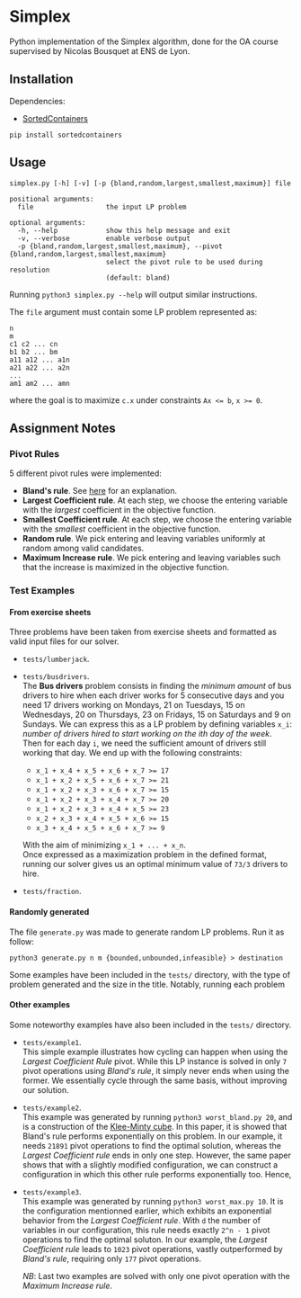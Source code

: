 # Simplex

Python implementation of the Simplex algorithm, done for the OA course supervised by Nicolas Bousquet at ENS de Lyon.

## Installation

Dependencies:
- [SortedContainers](http://www.grantjenks.com/docs/sortedcontainers/)

```
pip install sortedcontainers
```

## Usage

```
simplex.py [-h] [-v] [-p {bland,random,largest,smallest,maximum}] file

positional arguments:
  file                  the input LP problem

optional arguments:
  -h, --help            show this help message and exit
  -v, --verbose         enable verbose output
  -p {bland,random,largest,smallest,maximum}, --pivot {bland,random,largest,smallest,maximum}
                        select the pivot rule to be used during resolution
                        (default: bland)
```

Running `python3 simplex.py --help` will output similar instructions.

The `file` argument must contain some LP problem represented as:

```
n
m
c1 c2 ... cn
b1 b2 ... bm
a11 a12 ... a1n
a21 a22 ... a2n
...
am1 am2 ... amn
```

where the goal is to maximize `c.x` under constraints `Ax <= b`, `x >= 0`.

## Assignment Notes

### Pivot Rules
5 different pivot rules were implemented:
- **Bland's rule**. See [here](https://en.wikipedia.org/wiki/Bland's_rule) for an explanation.
- **Largest Coefficient rule**. At each step, we choose the entering variable with the *largest* coefficient in the objective function.
- **Smallest Coefficient rule**. At each step, we choose the entering variable with the *smallest* coefficient in the objective function.
- **Random rule**. We pick entering and leaving variables uniformly at random among valid candidates.
- **Maximum Increase rule**. We pick entering and leaving variables such that the increase is maximized in the objective function.

### Test Examples

#### From exercise sheets

Three problems have been taken from exercise sheets and formatted as valid input files for our solver.
- `tests/lumberjack`.

- `tests/busdrivers`.  
  The **Bus drivers** problem consists in finding the *minimum amount* of bus drivers to hire when each driver works for 5 consecutive days and you need 17 drivers working on Mondays, 21 on Tuesdays, 15 on Wednesdays, 20 on Thursdays, 23 on Fridays, 15 on Saturdays and 9 on Sundays.
  We can express this as a LP problem by defining variables `x_i`: *number of drivers hired to start working on the ith day of the week*.
  Then for each day `i`, we need the sufficient amount of drivers still working that day.
  We end up with the following constraints:

  - `x_1 + x_4 + x_5 + x_6 + x_7 >= 17`
  - `x_1 + x_2 + x_5 + x_6 + x_7 >= 21`
  - `x_1 + x_2 + x_3 + x_6 + x_7 >= 15`
  - `x_1 + x_2 + x_3 + x_4 + x_7 >= 20`
  - `x_1 + x_2 + x_3 + x_4 + x_5 >= 23`
  - `x_2 + x_3 + x_4 + x_5 + x_6 >= 15`
  - `x_3 + x_4 + x_5 + x_6 + x_7 >= 9`

  With the aim of minimizing `x_1 + ... + x_n`.  
  Once expressed as a maximization problem in the defined format, running our solver gives us an optimal minimum value of `73/3` drivers to hire.

- `tests/fraction`.

#### Randomly generated

The file `generate.py` was made to generate random LP problems. Run it as follow:

```
python3 generate.py n m {bounded,unbounded,infeasible} > destination
```

Some examples have been included in the `tests/` directory, with the type of problem generated and the size in the title.
Notably, running each problem 

#### Other examples

Some noteworthy examples have also been included in the `tests/` directory.

- `tests/example1`.  
  This simple example illustrates how cycling can happen when using the *Largest Coefficient Rule* pivot.
  While this LP instance is solved in only `7` pivot operations using *Bland's rule*, it simply never ends when using the former. We essentially cycle through the same basis, without improving our solution.

- `tests/example2`.  
  This example was generated by running `python3 worst_bland.py 20`, and is a construction of the [Klee-Minty cube](http://users.uom.gr/~samaras/pdf/BC6.pdf).
  In this paper, it is showed that Bland's rule performs exponentially on this problem. In our example, it needs `21891` pivot operations to find the optimal solution, whereas the *Largest Coefficient rule* ends in only one step.
  However, the same paper shows that with a slightly modified configuration, we can construct a configuration in which this other rule performs exponentially too. Hence,

- `tests/example3`.  
  This example was generated by running `python3 worst_max.py 10`. It is the configuration mentionned earlier, which exhibits an exponential behavior from the *Largest Coefficient rule*. With `d` the number of variables in our configuration, this rule needs exactly `2^n - 1` pivot operations to find the optimal soluton. In our example, the *Largest Coefficient rule* leads to `1023` pivot operations, vastly outperformed by *Bland's rule*, requiring only `177` pivot operations.

  *NB*: Last two examples are solved with only one pivot operation with the *Maximum Increase rule*.
